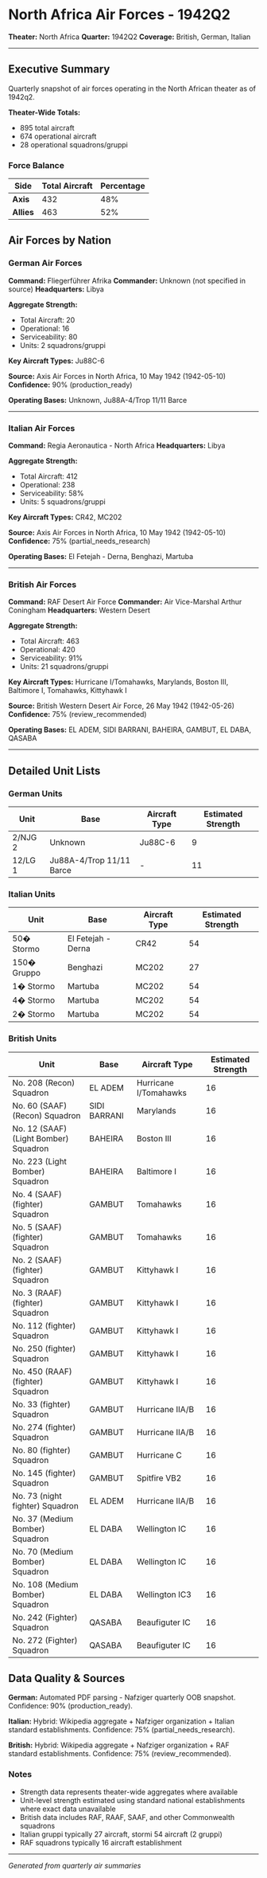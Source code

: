 # North Africa Air Forces - 1942Q2

**Theater:** North Africa
**Quarter:** 1942Q2
**Coverage:** British, German, Italian

---

## Executive Summary

Quarterly snapshot of air forces operating in the North African theater as of 1942q2.

**Theater-Wide Totals:**
- 895 total aircraft
- 674 operational aircraft
- 28 operational squadrons/gruppi

### Force Balance

| Side | Total Aircraft | Percentage |
|------|----------------|------------|
| **Axis** | 432 | 48% |
| **Allies** | 463 | 52% |

## Air Forces by Nation

### German Air Forces

**Command:** Fliegerführer Afrika
**Commander:** Unknown (not specified in source)
**Headquarters:** Libya

**Aggregate Strength:**
- Total Aircraft: 20
- Operational: 16
- Serviceability: 80
- Units: 2 squadrons/gruppi

**Key Aircraft Types:** Ju88C-6

**Source:** Axis Air Forces in North Africa, 10 May 1942 (1942-05-10)
**Confidence:** 90% (production_ready)

**Operating Bases:** Unknown, Ju88A-4/Trop 11/11 Barce

---

### Italian Air Forces

**Command:** Regia Aeronautica - North Africa
**Headquarters:** Libya

**Aggregate Strength:**
- Total Aircraft: 412
- Operational: 238
- Serviceability: 58%
- Units: 5 squadrons/gruppi

**Key Aircraft Types:** CR42, MC202

**Source:** Axis Air Forces in North Africa, 10 May 1942 (1942-05-10)
**Confidence:** 75% (partial_needs_research)

**Operating Bases:** El Fetejah - Derna, Benghazi, Martuba

---

### British Air Forces

**Command:** RAF Desert Air Force
**Commander:** Air Vice-Marshal Arthur Coningham
**Headquarters:** Western Desert

**Aggregate Strength:**
- Total Aircraft: 463
- Operational: 420
- Serviceability: 91%
- Units: 21 squadrons/gruppi

**Key Aircraft Types:** Hurricane I/Tomahawks, Marylands, Boston III, Baltimore I, Tomahawks, Kittyhawk I

**Source:** British Western Desert Air Force, 26 May 1942 (1942-05-26)
**Confidence:** 75% (review_recommended)

**Operating Bases:** EL ADEM, SIDI BARRANI, BAHEIRA, GAMBUT, EL DABA, QASABA

---

## Detailed Unit Lists

### German Units

| Unit | Base | Aircraft Type | Estimated Strength |
|------|------|---------------|--------------------|
| 2/NJG 2 | Unknown | Ju88C-6 | 9 |
| 12/LG 1 | Ju88A-4/Trop 11/11 Barce | - | 11 |

### Italian Units

| Unit | Base | Aircraft Type | Estimated Strength |
|------|------|---------------|--------------------|
| 50� Stormo | El Fetejah - Derna | CR42 | 54 |
| 150� Gruppo | Benghazi | MC202 | 27 |
| 1� Stormo | Martuba | MC202 | 54 |
| 4� Stormo | Martuba | MC202 | 54 |
| 2� Stormo | Martuba | MC202 | 54 |

### British Units

| Unit | Base | Aircraft Type | Estimated Strength |
|------|------|---------------|--------------------|
| No. 208 (Recon) Squadron | EL ADEM | Hurricane I/Tomahawks | 16 |
| No. 60 (SAAF) (Recon) Squadron | SIDI BARRANI | Marylands | 16 |
| No. 12 (SAAF) (Light Bomber) Squadron | BAHEIRA | Boston III | 16 |
| No. 223 (Light Bomber) Squadron | BAHEIRA | Baltimore I | 16 |
| No. 4 (SAAF)(fighter) Squadron | GAMBUT | Tomahawks | 16 |
| No. 5 (SAAF)(fighter) Squadron | GAMBUT | Tomahawks | 16 |
| No. 2 (SAAF)(fighter) Squadron | GAMBUT | Kittyhawk I | 16 |
| No. 3 (RAAF)(fighter) Squadron | GAMBUT | Kittyhawk I | 16 |
| No. 112 (fighter) Squadron | GAMBUT | Kittyhawk I | 16 |
| No. 250 (fighter) Squadron | GAMBUT | Kittyhawk I | 16 |
| No. 450 (RAAF) (fighter) Squadron | GAMBUT | Kittyhawk I | 16 |
| No. 33 (fighter) Squadron | GAMBUT | Hurricane IIA/B | 16 |
| No. 274 (fighter) Squadron | GAMBUT | Hurricane IIA/B | 16 |
| No. 80 (fighter) Squadron | GAMBUT | Hurricane C | 16 |
| No. 145 (fighter) Squadron | GAMBUT | Spitfire VB2 | 16 |
| No. 73 (night fighter) Squadron | EL ADEM | Hurricane IIA/B | 16 |
| No. 37 (Medium Bomber) Squadron | EL DABA | Wellington IC | 16 |
| No. 70 (Medium Bomber) Squadron | EL DABA | Wellington IC | 16 |
| No. 108 (Medium Bomber) Squadron | EL DABA | Wellington IC3 | 16 |
| No. 242 (Fighter) Squadron | QASABA | Beaufiguter IC | 16 |
| No. 272 (Fighter) Squadron | QASABA | Beaufiguter IC | 16 |

## Data Quality & Sources

**German:** Automated PDF parsing - Nafziger quarterly OOB snapshot. Confidence: 90% (production_ready).

**Italian:** Hybrid: Wikipedia aggregate + Nafziger organization + Italian standard establishments. Confidence: 75% (partial_needs_research).

**British:** Hybrid: Wikipedia aggregate + Nafziger organization + RAF standard establishments. Confidence: 75% (review_recommended).

### Notes

- Strength data represents theater-wide aggregates where available
- Unit-level strength estimated using standard national establishments where exact data unavailable
- British data includes RAF, RAAF, SAAF, and other Commonwealth squadrons
- Italian gruppi typically 27 aircraft, stormi 54 aircraft (2 gruppi)
- RAF squadrons typically 16 aircraft establishment

---

*Generated from quarterly air summaries*
